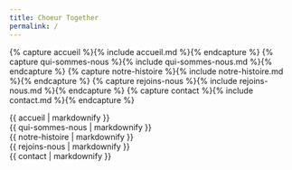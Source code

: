 ```yaml
---
title: Choeur Together
permalink: /
---
```


{% capture accueil %}{% include accueil.md %}{% endcapture %}
{% capture qui-sommes-nous %}{% include qui-sommes-nous.md %}{% endcapture %}
{% capture notre-histoire %}{% include notre-histoire.md %}{% endcapture %}
{% capture rejoins-nous %}{% include rejoins-nous.md %}{% endcapture %}
{% capture contact %}{% include contact.md %}{% endcapture %}

<div id="accueil" class="section">
  {{ accueil | markdownify }}
</div>

<div id="qui-sommes-nous" class="section p-2 sm:p-8 md:p-14 hidden">
  {{ qui-sommes-nous | markdownify }}
</div>

<div id="notre-histoire" class="section p-2 sm:p-8 md:p-14 hidden">
  {{ notre-histoire | markdownify }}
</div>

<div id="rejoins-nous" class="section p-2 sm:p-8 md:p-14 hidden">
  {{ rejoins-nous | markdownify }}
</div>

<div id="contact" class="section p-2 sm:p-8 md:p-14 hidden">
  {{ contact | markdownify }}
</div>
